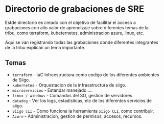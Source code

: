 # Directorio de grabaciones de SRE
Estde directorio es creado con el objetivo de facilitar el acceso a grabaciones con alto valor de aprendizaje sobre diferentes temas de la tribu, como terraform, kubeternetes, administracion azure, linux, etc.

Aqui se van registrando todas las grabaciones  donde diferentes integrantes de la tribu explican un tema importante.

## Temas 

* `terraform` - IaC Infraestructura como codigo de los diferentes ambientes de Siigo.
* `kubernetes` - Orquestacion de la infraestructura de siigo.
* `microservicios` - Estandar manejado ....
* `linux / windows` - Comandos del SO, gestion de servidores.
* `datadog` - Ver  los logs, estadisticas, etc de los diferentes servicios de siigo.
* `Siigo CLI` - Como funciona la herramienta `Siigo CLI`, como contribuir.
* `Azure` - Administracion, gestion de permisos, accesos, recursos.
<!-- 
## Project layout

    mkdocs.yml    # The configuration file.
    docs/
        index.md  # The documentation homepage.
        ...       # Other markdown pages, images and other files.



## Grabaciones SRE y Devops
Este directorio es creado con el objetivo de facilitar el acceso a grabaciones con alto valor de aprendizaje sobre terra, kubeternetes, azure, etc, de diferentes oportunidades en las que un lider nos ha dado una charla.


## Categoria Terraform


### Creando un cluster de kubertenetes 
https://siigosa-my.sharepoint.com/:v:/g/personal/cace801555_siigo_com1/EUOXLiCK7yJAmgW_0rUtaRMB1epZOMdKGjcG27V_T9C60Q
31/04/2022
En esta reunion David Rosero nos explico como migrar un  CLuster de QA a Mexico, se


https://siigosa-my.sharepoint.com/:v:/g/personal/cace801555_siigo_com1/EUOXLiCK7yJAmgW_0rUtaRMB1epZOMdKGjcG27V_T9C60Q
31/04/2022
En esta reunion David Rosero nos explico como migrar un  CLuster de QA a Mexico, se

### Creando un cluster de kubertenetes 
https://siigosa-my.sharepoint.com/:v:/g/personal/cace801555_siigo_com1/EUOXLiCK7yJAmgW_0rUtaRMB1epZOMdKGjcG27V_T9C60Q
31/04/2022
En esta reunion David Rosero nos explico como migrar un  CLuster de QA a Mexico, se


https://siigosa-my.sharepoint.com/:v:/g/personal/cace801555_siigo_com1/EUOXLiCK7yJAmgW_0rUtaRMB1epZOMdKGjcG27V_T9C60Q
31/04/2022
En esta reunion David Rosero nos explico como migrar un  CLuster de QA a Mexico, se



### Creando un cluster de kubertenetes 
https://siigosa-my.sharepoint.com/:v:/g/personal/cace801555_siigo_com1/EUOXLiCK7yJAmgW_0rUtaRMB1epZOMdKGjcG27V_T9C60Q
31/04/2022
En esta reunion David Rosero nos explico como migrar un  CLuster de QA a Mexico, se


https://siigosa-my.sharepoint.com/:v:/g/personal/cace801555_siigo_com1/EUOXLiCK7yJAmgW_0rUtaRMB1epZOMdKGjcG27V_T9C60Q
31/04/2022
En esta reunion David Rosero nos explico como migrar un  CLuster de QA a Mexico, se
 -->
